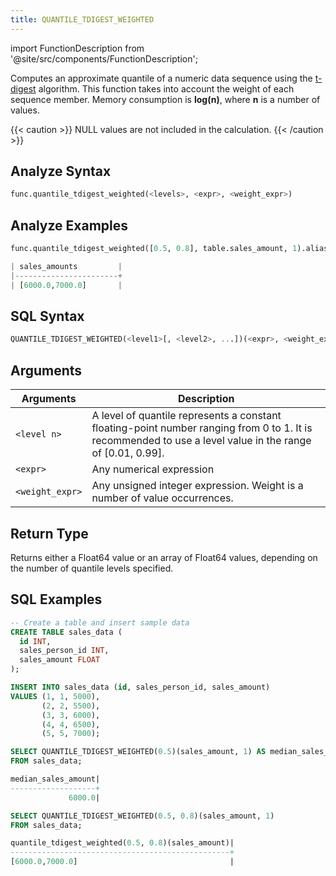 ```yaml
---
title: QUANTILE_TDIGEST_WEIGHTED
---
```

import FunctionDescription from '@site/src/components/FunctionDescription';

<FunctionDescription description="Introduced or updated: v1.2.174"/>

Computes an approximate quantile of a numeric data sequence using the [t-digest](https://github.com/tdunning/t-digest/blob/master/docs/t-digest-paper/histo.pdf) algorithm.
This function takes into account the weight of each sequence member. Memory consumption is **log(n)**, where **n** is a number of values.

{{< caution >}}
NULL values are not included in the calculation.
{{< /caution >}}

## Analyze Syntax

```python
func.quantile_tdigest_weighted(<levels>, <expr>, <weight_expr>)
```

## Analyze Examples
```python
func.quantile_tdigest_weighted([0.5, 0.8], table.sales_amount, 1).alias('sales_amounts')

| sales_amounts         |
|-----------------------+
| [6000.0,7000.0]       |
```

## SQL Syntax

```sql
QUANTILE_TDIGEST_WEIGHTED(<level1>[, <level2>, ...])(<expr>, <weight_expr>)
```

## Arguments

| Arguments       | Description                                                                                                                                               |
|-----------------|-----------------------------------------------------------------------------------------------------------------------------------------------------------|
| `<level n>`     | A level of quantile represents a constant floating-point number ranging from 0 to 1. It is recommended to use a level value in the range of [0.01, 0.99]. |
| `<expr>`        | Any numerical expression                                                                                                                                  |
| `<weight_expr>` | Any unsigned integer expression. Weight is a number of value occurrences.                                                                                 |

## Return Type

Returns either a Float64 value or an array of Float64 values, depending on the number of quantile levels specified.

## SQL Examples

```sql
-- Create a table and insert sample data
CREATE TABLE sales_data (
  id INT,
  sales_person_id INT,
  sales_amount FLOAT
);

INSERT INTO sales_data (id, sales_person_id, sales_amount)
VALUES (1, 1, 5000),
       (2, 2, 5500),
       (3, 3, 6000),
       (4, 4, 6500),
       (5, 5, 7000);

SELECT QUANTILE_TDIGEST_WEIGHTED(0.5)(sales_amount, 1) AS median_sales_amount
FROM sales_data;

median_sales_amount|
-------------------+
             6000.0|

SELECT QUANTILE_TDIGEST_WEIGHTED(0.5, 0.8)(sales_amount, 1)
FROM sales_data;

quantile_tdigest_weighted(0.5, 0.8)(sales_amount)|
-------------------------------------------------+
[6000.0,7000.0]                                  |
```